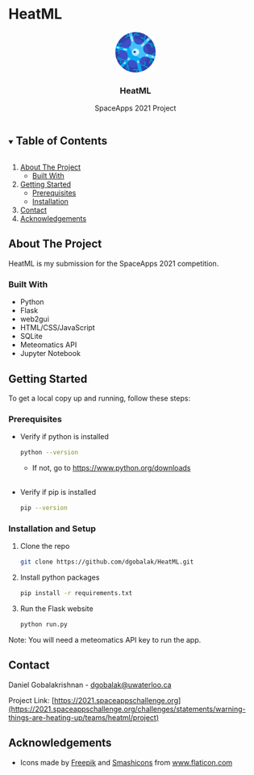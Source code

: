 # HeatML

<!-- [![Contributors][contributors-shield]][contributors-url]
[![Forks][forks-shield]][forks-url]
[![Stargazers][stars-shield]][stars-url]
[![Issues][issues-shield]][issues-url]
[![MIT License][license-shield]][license-url]
[![LinkedIn][linkedin-shield]][] -->



<!-- PROJECT LOGO -->
<p align="center">
  <a href="https://github.com/dgobalak/NBA2KPredictions">
  <img src="src/static/img/logo.png" alt="Logo" width="80" height="80">
  </a>

  <h3 align="center">HeatML</h3>

  <p align="center">
    SpaceApps 2021 Project
    <!-- <br />
    <a href="https://github.com/github_username/repo_name"><strong>Explore the docs »</strong></a>
    <br />
    <br />
    <a href="https://github.com/github_username/repo_name">View Demo</a>
    ·
    <a href="https://github.com/github_username/repo_name/issues">Report Bug</a>
    ·
    <a href="https://github.com/github_username/repo_name/issues">Request Feature</a> -->
  </p>
</p>



<!-- TABLE OF CONTENTS -->
<details open="open">
  <summary><h2 style="display: inline-block">Table of Contents</h2></summary>
  <ol>
    <li>
      <a href="#about-the-project">About The Project</a>
      <ul>
        <li><a href="#built-with">Built With</a></li>
      </ul>
    </li>
    <li>
      <a href="#getting-started">Getting Started</a>
      <ul>
        <li><a href="#prerequisites">Prerequisites</a></li>
        <li><a href="#installation">Installation</a></li>
      </ul>
    </li>
    <li><a href="#contact">Contact</a></li>
    <li><a href="#acknowledgements">Acknowledgements</a></li>
  </ol>
</details>



<!-- ABOUT THE PROJECT -->
## About The Project
HeatML is my submission for the SpaceApps 2021 competition.

### Built With
* Python
* Flask
* web2gui
* HTML/CSS/JavaScript
* SQLite
* Meteomatics API
* Jupyter Notebook

<!-- GETTING STARTED -->
## Getting Started

To get a local copy up and running, follow these steps:

### Prerequisites

* Verify if python is installed
  ```sh
  python --version
  ```
  * If not, go to https://www.python.org/downloads
<br><br>

* Verify if pip is installed
  ```sh
  pip --version
  ```  

### Installation and Setup

1. Clone the repo
   ```sh
   git clone https://github.com/dgobalak/HeatML.git
   ```
2. Install python packages
   ```sh
   pip install -r requirements.txt
   ```
3. Run the Flask website
   ```sh
   python run.py
   ```

Note: You will need a meteomatics API key to run the app.

<!-- CONTACT -->
## Contact

Daniel Gobalakrishnan - dgobalak@uwaterloo.ca

Project Link: [https://2021.spaceappschallenge.org](https://2021.spaceappschallenge.org/challenges/statements/warning-things-are-heating-up/teams/heatml/project)



<!-- ACKNOWLEDGEMENTS -->
## Acknowledgements
* <p class="footer-attribution">Icons made by
      <a href="https://www.freepik.com" title="Freepik">Freepik</a> and
      <a href="https://www.flaticon.com/authors/smashicons" title="Smashicons">Smashicons</a>
      from <a href="https://www.flaticon.com/" title="Flaticon">www.flaticon.com</a>
  </p>

<!-- MARKDOWN LINKS & IMAGES -->
<!-- https://www.markdownguide.org/basic-syntax/#reference-style-links -->
[contributors-shield]: https://img.shields.io/github/contributors/github_username/repo.svg?style=for-the-badge
[contributors-url]: https://github.com/github_username/repo_name/graphs/contributors
[forks-shield]: https://img.shields.io/github/forks/github_username/repo.svg?style=for-the-badge
[forks-url]: https://github.com/github_username/repo_name/network/members
[stars-shield]: https://img.shields.io/github/stars/github_username/repo.svg?style=for-the-badge
[stars-url]: https://github.com/github_username/repo_name/stargazers
[issues-shield]: https://img.shields.io/github/issues/github_username/repo.svg?style=for-the-badge
[issues-url]: https://github.com/github_username/repo_name/issues
[license-shield]: https://img.shields.io/github/license/github_username/repo.svg?style=for-the-badge
[license-url]: https://github.com/github_username/repo_name/blob/master/LICENSE.txt
[linkedin-shield]: https://img.shields.io/badge/-LinkedIn-black.svg?style=for-the-badge&logo=linkedin&colorB=555
[linkedin-url]: https://linkedin.com/in/github_username
